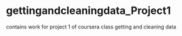 gettingandcleaningdata_Project1
===============================

contains work for project 1 of coursera class getting and cleaning data
